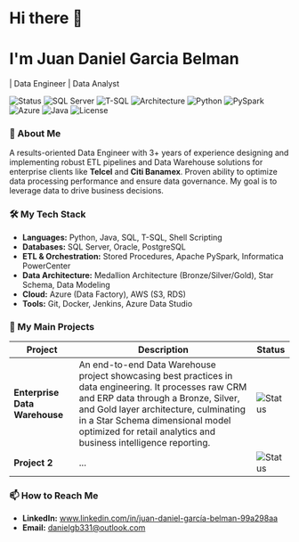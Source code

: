 # Hi there 👋

# I'm Juan Daniel Garcia Belman 

| Data Engineer | Data Analyst
  
![Status](https://img.shields.io/badge/Status-Actively%20seeking%20new%20opportunities-lightgreen?style=flat)
![SQL Server](https://img.shields.io/badge/SQL%20Server-2022-blue?style=flat)
![T-SQL](https://img.shields.io/badge/T--SQL-Stored%20Procedures-orange?style=flat)
![Architecture](https://img.shields.io/badge/Architecture-Medallion-lightgrey?style=flat)
![Python](https://img.shields.io/badge/Python-3776AB?style=flat&logo=python&logoColor=white)
![PySpark](https://img.shields.io/badge/PySpark-E25A1C?style=flat&logo=apache-spark&logoColor=white)
![Azure](https://img.shields.io/badge/Azure-0078D4?style=flat&logo=microsoft-azure&logoColor=white)
![Java](https://img.shields.io/badge/Java-ED8B00?style=flat&logo=openjdk&logoColor=white)
![License](https://img.shields.io/badge/License-MIT-yellow.svg?style=flat)


### 👋 About Me
 
A results-oriented Data Engineer with 3+ years of experience designing and implementing robust ETL pipelines and Data Warehouse solutions for enterprise clients like **Telcel** and **Citi Banamex**. Proven ability to optimize data processing performance and ensure data governance. My goal is to leverage data to drive business decisions.

### 🛠️ My Tech Stack

- **Languages:** Python, Java, SQL, T-SQL, Shell Scripting
- **Databases:** SQL Server, Oracle, PostgreSQL
- **ETL & Orchestration:** Stored Procedures, Apache PySpark, Informatica PowerCenter
- **Data Architecture:** Medallion Architecture (Bronze/Silver/Gold), Star Schema, Data Modeling
- **Cloud:** Azure (Data Factory), AWS (S3, RDS)
- **Tools:** Git, Docker, Jenkins, Azure Data Studio

### 🚀 My Main Projects
 
| Project | Description | Status |
|---      |---          |---     |
| **Enterprise Data Warehouse** | An end-to-end Data Warehouse project showcasing best practices in data engineering. It processes raw CRM and ERP data through a Bronze, Silver, and Gold layer architecture, culminating in a Star Schema dimensional model optimized for retail analytics and business intelligence reporting. | ![Status](https://img.shields.io/badge/Status-In%20Development-orange) |
| **Project 2** | ... | ![Status](https://img.shields.io/badge/Status-In%20Development-orange)|

### 📫 How to Reach Me
 
- **LinkedIn:** www.linkedin.com/in/juan-daniel-garcía-belman-99a298aa
- **Email:** danielgb331@outlook.com
